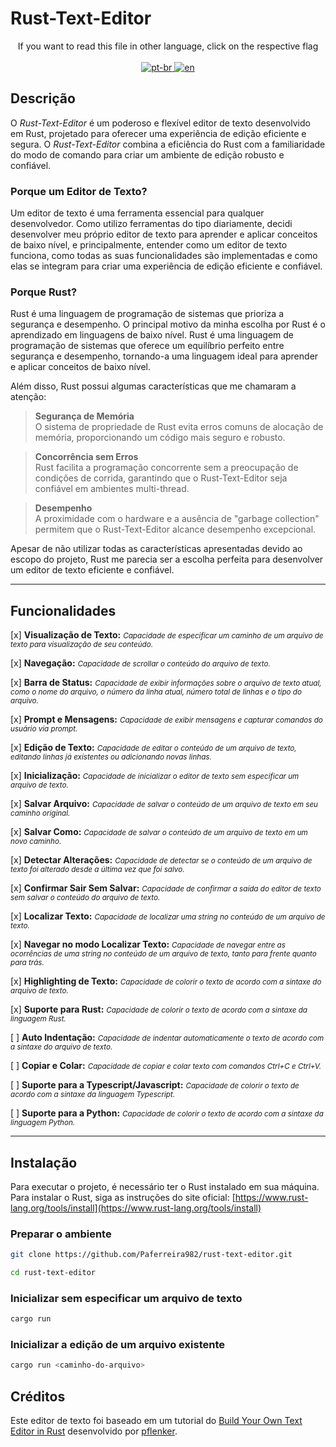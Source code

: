 # Rust-Text-Editor

<p align="center">
If you want to read this file in other language, click on the respective flag <br> <br>
  <a href="https://github.com/Paferreira982/rust-text-editor/blob/main/README.pt-br.md">
    <img src="https://img.shields.io/badge/lang-pt--br-green.svg" alt="pt-br">
  </a>
  <a href="https://github.com/Paferreira982/rust-text-editor/blob/main/README.md">
    <img src="https://img.shields.io/badge/lang-en-red.svg" alt="en">
  </a>
</p>

## Descrição
O *Rust-Text-Editor* é um poderoso e flexível editor de texto desenvolvido em Rust, projetado para oferecer uma experiência de edição eficiente e segura. O *Rust-Text-Editor* combina a eficiência do Rust com a familiaridade do modo de comando para criar um ambiente de edição robusto e confiável.

### Porque um Editor de Texto?
Um editor de texto é uma ferramenta essencial para qualquer desenvolvedor. Como utilizo ferramentas do tipo diariamente, decidi desenvolver meu próprio editor de texto para aprender e aplicar conceitos de baixo nível, e principalmente, entender como um editor de texto funciona, como todas as suas funcionalidades são implementadas e como elas se integram para criar uma experiência de edição eficiente e confiável.

### Porque Rust?
Rust é uma linguagem de programação de sistemas que prioriza a segurança e desempenho. O principal motivo da minha escolha por Rust é o aprendizado em linguagens de baixo nível. Rust é uma linguagem de programação de sistemas que oferece um equilíbrio perfeito entre segurança e desempenho, tornando-a uma linguagem ideal para aprender e aplicar conceitos de baixo nível.

Além disso, Rust possui algumas características que me chamaram a atenção:

>**Segurança de Memória** <br>
>  O sistema de propriedade de Rust evita erros comuns de alocação de memória, proporcionando um código mais seguro e robusto.

>**Concorrência sem Erros** <br>
>  Rust facilita a programação concorrente sem a preocupação de condições de corrida, garantindo que o Rust-Text-Editor seja confiável em ambientes multi-thread.

>**Desempenho** <br>
>  A proximidade com o hardware e a ausência de "garbage collection" permitem que o Rust-Text-Editor alcance desempenho excepcional.

Apesar de não utilizar todas as características apresentadas devido ao escopo do projeto, Rust me parecia ser a escolha perfeita para desenvolver um editor de texto eficiente e confiável.

---
## Funcionalidades
[x] **Visualização de Texto:** <small><i>Capacidade de especificar um caminho de um arquivo de texto para visualização de seu conteúdo.</i></small>

[x] **Navegação:** <small><i>Capacidade de scrollar o conteúdo do arquivo de texto.</i></small>

[x] **Barra de Status:** <small><i>Capacidade de exibir informações sobre o arquivo de texto atual, como o nome do arquivo, o número da linha atual, número total de linhas e o tipo do arquivo.</i></small>

[x] **Prompt e Mensagens:** <small><i>Capacidade de exibir mensagens e capturar comandos do usuário via prompt.</i></small>

[x] **Edição de Texto:** <small><i>Capacidade de editar o conteúdo de um arquivo de texto, editando linhas já existentes ou adicionando novas linhas.</i></small>

[x] **Inicialização:** <small><i>Capacidade de inicializar o editor de texto sem especificar um arquivo de texto.</i></small>

[x] **Salvar Arquivo:** <small><i>Capacidade de salvar o conteúdo de um arquivo de texto em seu caminho original.</i></small>

[x] **Salvar Como:** <small><i>Capacidade de salvar o conteúdo de um arquivo de texto em um novo caminho.</i></small>

[x] **Detectar Alterações:** <small><i>Capacidade de detectar se o conteúdo de um arquivo de texto foi alterado desde a última vez que foi salvo.</i></small>

[x] **Confirmar Sair Sem Salvar:** <small><i>Capacidade de confirmar a saída do editor de texto sem salvar o conteúdo do arquivo de texto.</i></small>

[x] **Localizar Texto:** <small><i>Capacidade de localizar uma string no conteúdo de um arquivo de texto.</i></small>

[x] **Navegar no modo Localizar Texto:** <small><i>Capacidade de navegar entre as ocorrências de uma string no conteúdo de um arquivo de texto, tanto para frente quanto para trás.</i></small>

[x] **Highlighting de Texto:** <small><i>Capacidade de colorir o texto de acordo com a sintaxe do arquivo de texto.</i></small>

[x] **Suporte para Rust:** <small><i>Capacidade de colorir o texto de acordo com a sintaxe da linguagem Rust.</i></small>

[ ] **Auto Indentação:** <small><i>Capacidade de indentar automaticamente o texto de acordo com a sintaxe do arquivo de texto.</i></small>

[ ] **Copiar e Colar:** <small><i>Capacidade de copiar e colar texto com comandos Ctrl+C e Ctrl+V.</i></small>

[ ] **Suporte para a Typescript/Javascript:** <small><i>Capacidade de colorir o texto de acordo com a sintaxe da linguagem Typescript.</i></small>

[ ] **Suporte para a Python:** <small><i>Capacidade de colorir o texto de acordo com a sintaxe da linguagem Python.</i></small>

---

## Instalação
Para executar o projeto, é necessário ter o Rust instalado em sua máquina. Para instalar o Rust, siga as instruções do site oficial: [https://www.rust-lang.org/tools/install](https://www.rust-lang.org/tools/install)

### Preparar o ambiente
```bash
git clone https://github.com/Paferreira982/rust-text-editor.git

cd rust-text-editor
```

### Inicializar sem especificar um arquivo de texto
```bash
cargo run
```

### Inicializar a edição de um arquivo existente
```bash
cargo run <caminho-do-arquivo>
```

## Créditos
Este editor de texto foi baseado em um tutorial do [Build Your Own Text Editor in Rust](https://www.flenker.blog/hecto/) desenvolvido por [pflenker](https://github.com/pflenker).